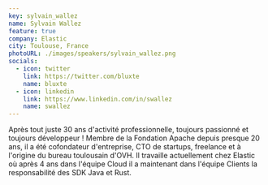 ```yaml
---
key: sylvain_wallez
name: Sylvain Wallez
feature: true
company: Elastic
city: Toulouse, France
photoURL: ./images/speakers/sylvain_wallez.png
socials:
  - icon: twitter
    link: https://twitter.com/bluxte
    name: bluxte
  - icon: linkedin
    link: https://www.linkedin.com/in/swallez
    name: swallez
---
```


Après tout juste 30 ans d'activité professionnelle, toujours passionné
et toujours développeur ! Membre de la Fondation Apache depuis presque
20 ans, il a été cofondateur d'entreprise, CTO de startups, freelance et
à l'origine du bureau toulousain d'OVH. Il travaille actuellement chez
Elastic où après 4 ans dans l'équipe Cloud il a maintenant dans l'équipe
Clients la responsabilité des SDK Java et Rust.
